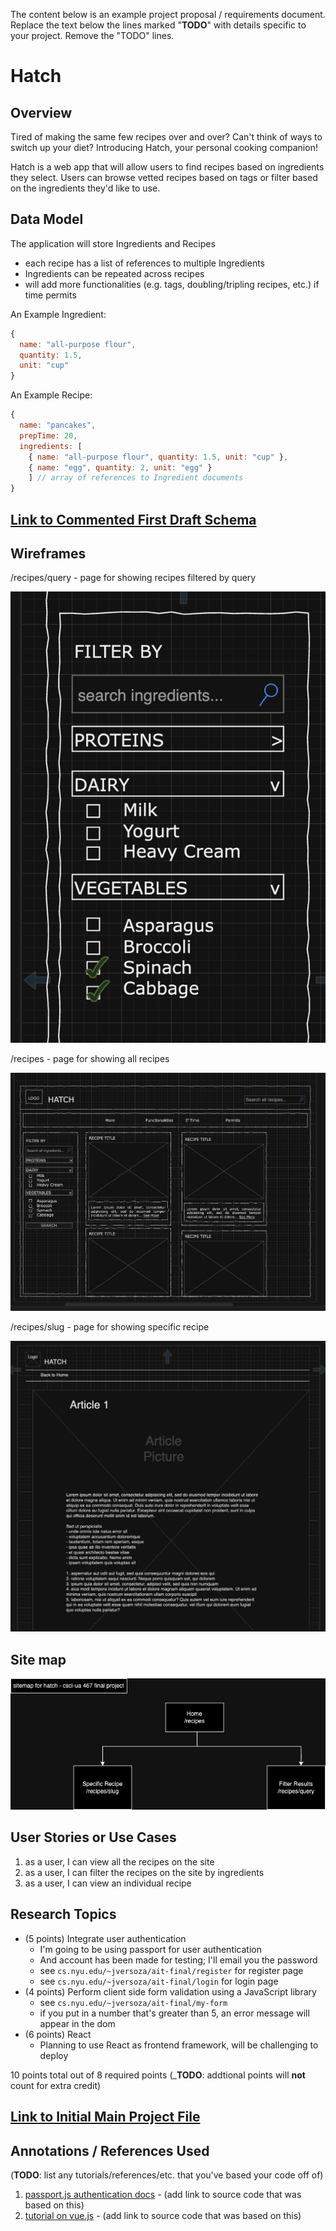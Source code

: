 The content below is an example project proposal / requirements document. Replace the text below the lines marked "__TODO__" with details specific to your project. Remove the "TODO" lines.

# Hatch

## Overview

Tired of making the same few recipes over and over? Can't think of ways to switch up your diet? Introducing Hatch, your personal cooking companion!

Hatch is a web app that will allow users to find recipes based on ingredients they select. Users can browse vetted recipes based on tags or filter based on the ingredients they'd like to use.

## Data Model

The application will store Ingredients and Recipes

* each recipe has a list of references to multiple Ingredients
* Ingredients can be repeated across recipes
* will add more functionalities (e.g. tags, doubling/tripling recipes, etc.) if time permits

An Example Ingredient:

```javascript
{
  name: "all-purpose flour",
  quantity: 1.5,
  unit: "cup"
}
```

An Example Recipe:

```javascript
{
  name: "pancakes",
  prepTime: 20,
  ingredients: [
    { name: "all-purpose flour", quantity: 1.5, unit: "cup" },
    { name: "egg", quantity: 2, unit: "egg" }
    ] // array of references to Ingredient documents
}
```

## [Link to Commented First Draft Schema](db.mjs) 

## Wireframes

/recipes/query - page for showing recipes filtered by query

![list create](documentation/hatch-filter.png)

/recipes - page for showing all recipes

![list](documentation/hatch-all-recipes.png)

/recipes/slug - page for showing specific recipe

![list](documentation/hatch-recipes-slug.png)

## Site map

![sitemap](documentation/hatch-sitemap.drawio.png)

## User Stories or Use Cases

1. as a user, I can view all the recipes on the site
2. as a user, I can filter the recipes on the site by ingredients
3. as a user, I can view an individual recipe

## Research Topics

* (5 points) Integrate user authentication
    * I'm going to be using passport for user authentication
    * And account has been made for testing; I'll email you the password
    * see <code>cs.nyu.edu/~jversoza/ait-final/register</code> for register page
    * see <code>cs.nyu.edu/~jversoza/ait-final/login</code> for login page
* (4 points) Perform client side form validation using a JavaScript library
    * see <code>cs.nyu.edu/~jversoza/ait-final/my-form</code>
    * if you put in a number that's greater than 5, an error message will appear in the dom
* (6 points) React
    * Planning to use React as frontend framework, will be challenging to deploy

10 points total out of 8 required points (___TODO__: addtional points will __not__ count for extra credit)


## [Link to Initial Main Project File](app.mjs) 

## Annotations / References Used

(__TODO__: list any tutorials/references/etc. that you've based your code off of)

1. [passport.js authentication docs](http://passportjs.org/docs) - (add link to source code that was based on this)
2. [tutorial on vue.js](https://vuejs.org/v2/guide/) - (add link to source code that was based on this)

